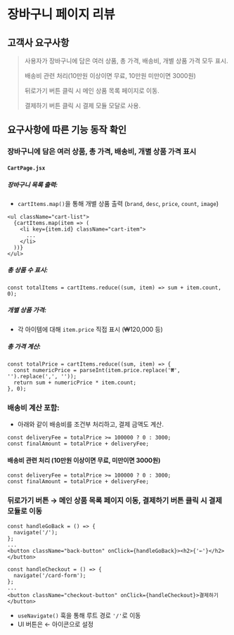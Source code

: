 # 장바구니 페이지 리뷰

## 고객사 요구사항
>사용자가 장바구니에 담은 여러 상품, 총 가격, 배송비, 개별 상품 가격 모두 표시.
>
>배송비 관련 처리(10만원 이상이면 무료, 10만원 미만이면 3000원)
>
>뒤로가기 버튼 클릭 시 메인 상품 목록 페이지로 이동.
>
>결제하기 버튼 클릭 시 결제 모듈 모달로 사용.

## 요구사항에 따른 기능 동작 확인

### 장바구니에 담은 여러 상품, 총 가격, 배송비, 개별 상품 가격 표시
#### `CartPage.jsx`
##### 장바구니 목록 출력:
- `cartItems.map()`을 통해 개별 상품 출력 (`brand`, `desc`, `price`, `count`, `image`)
```
<ul className="cart-list">
  {cartItems.map(item => (
    <li key={item.id} className="cart-item">
      ...
    </li>
  ))}
</ul>
```

##### 총 상품 수 표시:
```
const totalItems = cartItems.reduce((sum, item) => sum + item.count, 0);
```

##### 개별 상품 가격:
- 각 아이템에 대해 `item.price` 직접 표시 (₩120,000 등)

##### 총 가격 계산:
```
const totalPrice = cartItems.reduce((sum, item) => {
  const numericPrice = parseInt(item.price.replace('₩', '').replace(',', ''));
  return sum + numericPrice * item.count;
}, 0);
```

### 배송비 계산 포함:
- 아래와 같이 배송비를 조건부 처리하고, 결제 금액도 계산.
```
const deliveryFee = totalPrice >= 100000 ? 0 : 3000;
const finalAmount = totalPrice + deliveryFee;
```

#### 배송비 관련 처리 (10만원 이상이면 무료, 미만이면 3000원)
```
const deliveryFee = totalPrice >= 100000 ? 0 : 3000;
const finalAmount = totalPrice + deliveryFee;
```

### 뒤로가기 버튼 → 메인 상품 목록 페이지 이동, 결제하기 버튼 클릭 시 결제 모듈로 이동
```
const handleGoBack = () => {
  navigate('/');
};
...
<button className="back-button" onClick={handleGoBack}><h2>{'←'}</h2></button>
```

```
const handleCheckout = () => {
  navigate('/card-form');
};
...
<button className="checkout-button" onClick={handleCheckout}>결제하기</button>
```
- `useNavigate()` 훅을 통해 루트 경로 `'/'`로 이동
- UI 버튼은 ← 아이콘으로 설정



